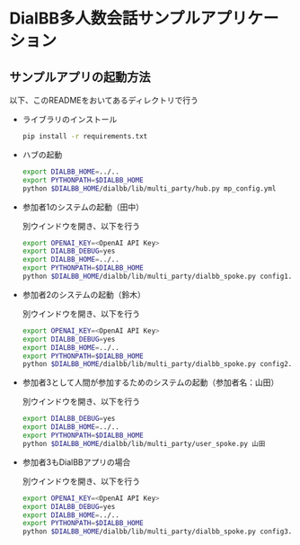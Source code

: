 # DialBB多人数会話サンプルアプリケーション


## サンプルアプリの起動方法

以下、このREADMEをおいてあるディレクトリで行う


- ライブラリのインストール

  ```sh
  pip install -r requirements.txt
  ```

- ハブの起動

  ```sh
  export DIALBB_HOME=../..
  export PYTHONPATH=$DIALBB_HOME
  python $DIALBB_HOME/dialbb/lib/multi_party/hub.py mp_config.yml
  ```

- 参加者1のシステムの起動（田中）


  別ウインドウを開き、以下を行う

  ```sh
  export OPENAI_KEY=<OpenAI API Key>
  export DIALBB_DEBUG=yes
  export DIALBB_HOME=../..
  export PYTHONPATH=$DIALBB_HOME
  python $DIALBB_HOME/dialbb/lib/multi_party/dialbb_spoke.py config1.yml 田中
  ```

- 参加者2のシステムの起動（鈴木）


  別ウインドウを開き、以下を行う

  ```sh
  export OPENAI_KEY=<OpenAI API Key>
  export DIALBB_DEBUG=yes
  export DIALBB_HOME=../..
  export PYTHONPATH=$DIALBB_HOME
  python $DIALBB_HOME/dialbb/lib/multi_party/dialbb_spoke.py config2.yml 鈴木
  ```

- 参加者3として人間が参加するためのシステムの起動（参加者名：山田）


  別ウインドウを開き、以下を行う

  ```sh
  export DIALBB_DEBUG=yes
  export DIALBB_HOME=../..
  export PYTHONPATH=$DIALBB_HOME
  python $DIALBB_HOME/dialbb/lib/multi_party/user_spoke.py 山田
  ```

- 参加者3もDialBBアプリの場合


  別ウインドウを開き、以下を行う

  ```sh
  export OPENAI_KEY=<OpenAI API Key>
  export DIALBB_DEBUG=yes
  export DIALBB_HOME=../..
  export PYTHONPATH=$DIALBB_HOME
  python $DIALBB_HOME/dialbb/lib/multi_party/dialbb_spoke.py config3.yml 山田
  ```


